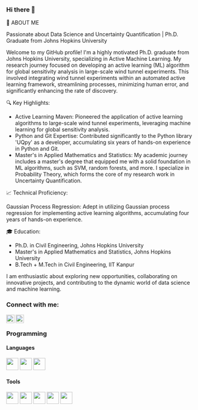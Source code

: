 ### Hi there 👋

<!--
**mohitcek/mohitcek** is a ✨ _special_ ✨ repository because its `README.md` (this file) appears on your GitHub profile.

Here are some ideas to get you started:

- 🔭 I’m currently working on ...
- 🌱 I’m currently learning ...
- 👯 I’m looking to collaborate on ...
- 🤔 I’m looking for help with ...
- 💬 Ask me about ...
- 📫 How to reach me: ...
- 😄 Pronouns: ...
- ⚡ Fun fact: ...
-->

🚀 ABOUT ME

Passionate about Data Science and Uncertainty Quantification | Ph.D. Graduate from Johns Hopkins University

Welcome to my GitHub profile! I'm a highly motivated Ph.D. graduate from Johns Hopkins University, specializing in Active Machine Learning. My research journey focused on developing an active learning (ML) algorithm for global sensitivity analysis in large-scale wind tunnel experiments. This involved integrating wind tunnel experiments within an automated active learning framework, streamlining processes, minimizing human error, and significantly enhancing the rate of discovery.

🔍 Key Highlights:

- Active Learning Maven:
  Pioneered the application of active learning algorithms to large-scale wind tunnel experiments, leveraging machine learning for global sensitivity analysis.
- Python and Git Expertise:
  Contributed significantly to the Python library 'UQpy' as a developer, accumulating six years of hands-on experience in Python and Git.
- Master's in Applied Mathematics and Statistics:
  My academic journey includes a master's degree that equipped me with a solid foundation in ML algorithms, such as SVM, random forests, and more. I specialize in Probability Theory, which forms the core of my research work in Uncertainty Quantification.

📈 Technical Proficiency:

Gaussian Process Regression: Adept in utilizing Gaussian process regression for implementing active learning algorithms, accumulating four years of hands-on experience.

🎓 Education:

- Ph.D. in Civil Engineering, Johns Hopkins University
- Master's in Applied Mathematics and Statistics, Johns Hopkins University
- B.Tech + M.Tech in Civil Engineering, IIT Kanpur
  
I am enthusiastic about exploring new opportunities, collaborating on innovative projects, and contributing to the dynamic world of data science and machine learning.

### Connect with me:

[<img align="left" alt="codeSTACKr | LinkedIn" width="22px" src="https://cdn.jsdelivr.net/npm/simple-icons@v3/icons/linkedin.svg" />][linkedin]
[<img align="left" alt="codeSTACKr | Instagram" width="22px" src="https://cdn.jsdelivr.net/npm/simple-icons@v3/icons/instagram.svg" />][instagram]

<br />

### Programming
#### Languages
<img height="32" width="32" src="https://cdn.jsdelivr.net/npm/simple-icons@v5/icons/python.svg" /> <img height="32" width="32" src="https://cdn.jsdelivr.net/npm/simple-icons@v5/icons/r.svg" /> <img height="32" width="32" src="https://cdn.jsdelivr.net/npm/simple-icons@v5/icons/c.svg" /> 

#### Tools
<img height="32" width="32" src="https://cdn.jsdelivr.net/npm/simple-icons@v5/icons/git.svg" /> <img height="32" width="32" src="https://cdn.jsdelivr.net/npm/simple-icons@v5/icons/github.svg" /> <img height="32" width="32" src="https://cdn.jsdelivr.net/npm/simple-icons@v5/icons/pycharm.svg" /> <img height="32" width="32" src="https://cdn.jsdelivr.net/npm/simple-icons@v5/icons/jupyter.svg" /> <img height="32" width="32" src="https://cdn.jsdelivr.net/npm/simple-icons@v5/icons/spyderide.svg" />

<br />
<br />

[instagram]: https://www.instagram.com/mohitcek/
[linkedin]: https://www.linkedin.com/in/mohitcek/
